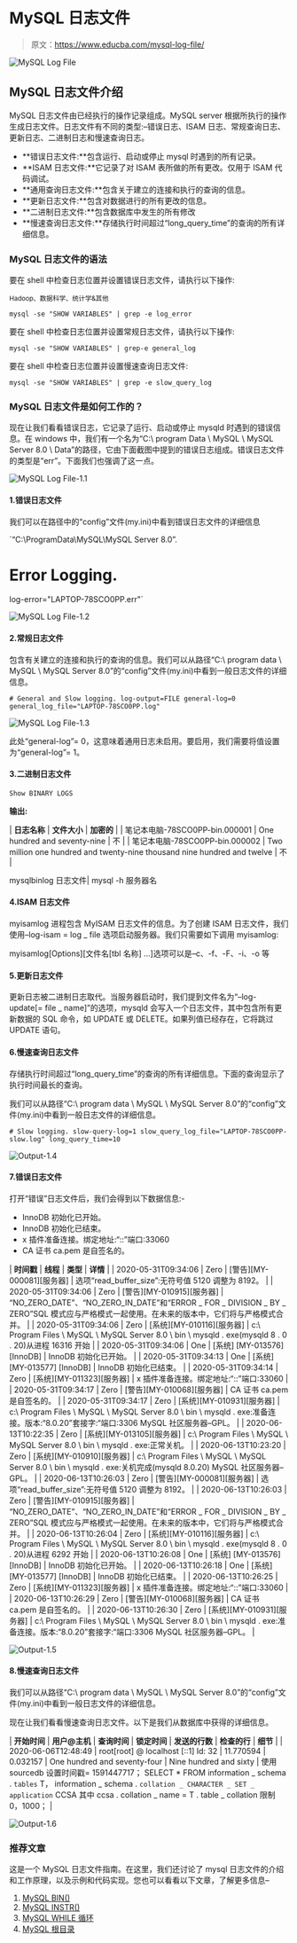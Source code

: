 # MySQL 日志文件

> 原文：<https://www.educba.com/mysql-log-file/>

![MySQL Log File](img/025ce0c6da0e0013efa3df0eeee45e31.png)



## MySQL 日志文件介绍

MySQL 日志文件由已经执行的操作记录组成。MySQL server 根据所执行的操作生成日志文件。日志文件有不同的类型:–错误日志、ISAM 日志、常规查询日志、更新日志、二进制日志和慢速查询日志。

*   **错误日志文件:**包含运行、启动或停止 mysql 时遇到的所有记录。
*   **ISAM 日志文件:**它记录了对 ISAM 表所做的所有更改。仅用于 ISAM 代码调试。
*   **通用查询日志文件:**包含关于建立的连接和执行的查询的信息。
*   **更新日志文件:**包含对数据进行的所有更改的信息。
*   **二进制日志文件:**包含数据库中发生的所有修改
*   **慢速查询日志文件:**存储执行时间超过“long_query_time”的查询的所有详细信息。

### MySQL 日志文件的语法

要在 shell 中检查日志位置并设置错误日志文件，请执行以下操作:

<small>Hadoop、数据科学、统计学&其他</small>

`mysql -se "SHOW VARIABLES" | grep -e log_error`

要在 shell 中检查日志位置并设置常规日志文件，请执行以下操作:

`mysql -se "SHOW VARIABLES" | grep-e general_log`

要在 shell 中检查日志位置并设置慢速查询日志文件:

`mysql -se "SHOW VARIABLES" | grep -e slow_query_log`

### MySQL 日志文件是如何工作的？

现在让我们看看错误日志，它记录了运行、启动或停止 mysqld 时遇到的错误信息。在 windows 中，我们有一个名为“C:\ program Data \ MySQL \ MySQL Server 8.0 \ Data”的路径，它由下面截图中提到的错误日志组成。错误日志文件的类型是“err”。下面我们也强调了这一点。

![MySQL Log File-1.1](img/6b1558a2ff48cf4cf91123de3a274a63.png)



#### 1.错误日志文件

我们可以在路径中的“config”文件(my.ini)中看到错误日志文件的详细信息

`“C:\ProgramData\MySQL\MySQL Server 8.0”.
# Error Logging.
log-error="LAPTOP-78SCO0PP.err"`

![MySQL Log File-1.2](img/90e3ffc92dded0e8c68677541b3e5f4a.png)



#### 2.常规日志文件

包含有关建立的连接和执行的查询的信息。我们可以从路径“C:\ program data \ MySQL \ MySQL Server 8.0”的“config”文件(my.ini)中看到一般日志文件的详细信息。

`# General and Slow logging.
log-output=FILE
general-log=0
general_log_file="LAPTOP-78SCO0PP.log"`

![MySQL Log File-1.3](img/5fe97f230beb284f03f6a68d88438442.png)



此处“general-log”= 0，这意味着通用日志未启用。要启用，我们需要将值设置为“general-log”= 1。

#### 3.二进制日志文件

`Show BINARY LOGS`

**输出:**

| **日志名称** | **文件大小** | **加密的** |
| 笔记本电脑-78SCO0PP-bin.000001 | One hundred and seventy-nine | 不 |
| 笔记本电脑-78SCO0PP-bin.000002 | Two million one hundred and twenty-nine thousand nine hundred and twelve | 不 |

mysqlbinlog 日志文件| mysql -h 服务器名

#### 4.ISAM 日志文件

myisamlog 进程包含 MyISAM 日志文件的信息。为了创建 ISAM 日志文件，我们使用–log-isam = log _ file 选项启动服务器。我们只需要如下调用 myisamlog:

myisamlog[Options][文件名[tbl 名称] …]选项可以是–c、-f、-F、-i、-o 等

#### 5.更新日志文件

更新日志被二进制日志取代。当服务器启动时，我们提到文件名为“–log-update[= file _ name]”的选项，mysqld 会写入一个日志文件，其中包含所有更新数据的 SQL 命令，如 UPDATE 或 DELETE。如果列值已经存在，它将跳过 UPDATE 语句。

#### 6.慢速查询日志文件

存储执行时间超过“long_query_time”的查询的所有详细信息。下面的查询显示了执行时间最长的查询。

我们可以从路径“C:\ program data \ MySQL \ MySQL Server 8.0”的“config”文件(my.ini)中看到一般日志文件的详细信息。

`# Slow logging.
slow-query-log=1
slow_query_log_file="LAPTOP-78SCO0PP-slow.log"
long_query_time=10`

![Output-1.4](img/b309542b0838be82abcc9f58201c69b1.png)



#### 7.错误日志文件

打开“错误”日志文件后，我们会得到以下数据信息:-

*   InnoDB 初始化已开始。
*   InnoDB 初始化已结束。
*   x 插件准备连接。绑定地址:“::”端口:33060
*   CA 证书 ca.pem 是自签名的。

| **时间戳** | **线程** | **类型** | **详情** |
| 2020-05-31T09:34:06 | Zero | [警告][MY-000081][服务器] | 选项“read_buffer_size”:无符号值 5120 调整为 8192。 |
| 2020-05-31T09:34:06 | Zero | [警告][MY-010915][服务器] | “NO_ZERO_DATE”、“NO_ZERO_IN_DATE”和“ERROR _ FOR _ DIVISION _ BY _ ZERO”SQL 模式应与严格模式一起使用。在未来的版本中，它们将与严格模式合并。 |
| 2020-05-31T09:34:06 | Zero | [系统][MY-010116][服务器] | c:\ Program Files \ MySQL \ MySQL Server 8.0 \ bin \ mysqld . exe(mysqld 8 . 0 . 20)从进程 16316 开始 |
| 2020-05-31T09:34:06 | One | [系统] [MY-013576] [InnoDB] | InnoDB 初始化已开始。 |
| 2020-05-31T09:34:13 | One | [系统] [MY-013577] [InnoDB] | InnoDB 初始化已结束。 |
| 2020-05-31T09:34:14 | Zero | [系统][MY-011323][服务器] | x 插件准备连接。绑定地址:“::”端口:33060 |
| 2020-05-31T09:34:17 | Zero | [警告][MY-010068][服务器] | CA 证书 ca.pem 是自签名的。 |
| 2020-05-31T09:34:17 | Zero | [系统][MY-010931][服务器] | c:\ Program Files \ MySQL \ MySQL Server 8.0 \ bin \ mysqld . exe:准备连接。版本:“8.0.20”套接字:“端口:3306 MySQL 社区服务器–GPL。 |
| 2020-06-13T10:22:35 | Zero | [系统][MY-013105][服务器] | c:\ Program Files \ MySQL \ MySQL Server 8.0 \ bin \ mysqld . exe:正常关机。 |
| 2020-06-13T10:23:20 | Zero | [系统][MY-010910][服务器] | c:\ Program Files \ MySQL \ MySQL Server 8.0 \ bin \ mysqld . exe:关机完成(mysqld 8.0.20) MySQL 社区服务器–GPL。 |
| 2020-06-13T10:26:03 | Zero | [警告][MY-000081][服务器] | 选项“read_buffer_size”:无符号值 5120 调整为 8192。 |
| 2020-06-13T10:26:03 | Zero | [警告][MY-010915][服务器] | “NO_ZERO_DATE”、“NO_ZERO_IN_DATE”和“ERROR _ FOR _ DIVISION _ BY _ ZERO”SQL 模式应与严格模式一起使用。在未来的版本中，它们将与严格模式合并。 |
| 2020-06-13T10:26:04 | Zero | [系统][MY-010116][服务器] | c:\ Program Files \ MySQL \ MySQL Server 8.0 \ bin \ mysqld . exe(mysqld 8 . 0 . 20)从进程 6292 开始 |
| 2020-06-13T10:26:08 | One | [系统] [MY-013576] [InnoDB] | InnoDB 初始化已开始。 |
| 2020-06-13T10:26:18 | One | [系统] [MY-013577] [InnoDB] | InnoDB 初始化已结束。 |
| 2020-06-13T10:26:25 | Zero | [系统][MY-011323][服务器] | x 插件准备连接。绑定地址:“::”端口:33060 |
| 2020-06-13T10:26:29 | Zero | [警告][MY-010068][服务器] | CA 证书 ca.pem 是自签名的。 |
| 2020-06-13T10:26:30 | Zero | [系统][MY-010931][服务器] | c:\ Program Files \ MySQL \ MySQL Server 8.0 \ bin \ mysqld . exe:准备连接。版本:“8.0.20”套接字:“端口:3306 MySQL 社区服务器–GPL。 |

![Output-1.5](img/7270d3564a115697c510b9aa7e2e8d56.png)



#### 8.慢速查询日志文件

我们可以从路径“C:\ program data \ MySQL \ MySQL Server 8.0”的“config”文件(my.ini)中看到一般日志文件的详细信息。

现在让我们看看慢速查询日志文件。以下是我们从数据库中获得的详细信息。

| **开始时间** | **用户@主机** | **查询时间** | **锁定时间** | **发送的行数** | **检查的行** | **细节** |
| 2020-06-06T12:48:49 | root[root] @ localhost [::1] Id: 32 | 11.770594 | 0.032157 | One hundred and seventy-four | Nine hundred and sixty | 使用 sourcedb
设置时间戳= 1591447717；
SELECT * FROM information _ schema . ` tables ` T，
information _ schema . ` collation _ CHARACTER _ SET _ application ` CCSA
其中 ccsa . collation _ name = T . table _ collation
限制 0，1000； |

![Output-1.6](img/a0b162f1d352db81cc0a9167a61155fe.png)



### 推荐文章

这是一个 MySQL 日志文件指南。在这里，我们还讨论了 mysql 日志文件的介绍和工作原理，以及示例和代码实现。您也可以看看以下文章，了解更多信息–

1.  [MySQL BIN()](https://www.educba.com/mysql-bin/)
2.  [MySQL INSTR()](https://www.educba.com/mysql-instr/)
3.  [MySQL WHILE 循环](https://www.educba.com/mysql-while-loop/)
4.  [MySQL 根目录](https://www.educba.com/mysql-root/)





